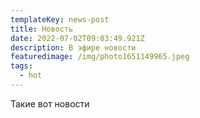 ```yaml
---
templateKey: news-post
title: Новость
date: 2022-07-02T09:03:49.921Z
description: В эфире новости
featuredimage: /img/photo1651149965.jpeg
tags:
  - hot
---
```

Такие вот новости